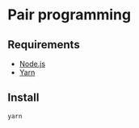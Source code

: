 # Pair programming

## Requirements

* [Node.js](https://nodejs.org)
* [Yarn](https://yarnpkg.com/)

## Install

```console
yarn
```
